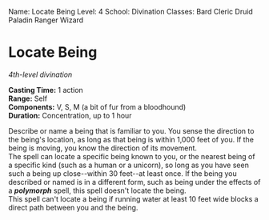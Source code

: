 Name: Locate Being
Level: 4
School: Divination
Classes: Bard
         Cleric
         Druid
         Paladin
         Ranger
         Wizard

# Locate Being 
_4th-level divination_ 

**Casting Time:** 1 action    
**Range:** Self    
**Components:** V, S, M (a bit of fur from a bloodhound)    
**Duration:** Concentration, up to 1 hour 

Describe or name a being that is familiar to you. You sense the direction to the being's location, as long as that being is within 1,000 feet of you. If the being is moving, you know the direction of its movement.    
The spell can locate a specific being known to you, or the nearest being of a specific kind (such as a human or a unicorn), so long as you have seen such a being up close--within 30 feet--at least once. If the being you described or named is in a different form, such as being under the effects of a **_polymorph_** spell, this spell doesn't locate the being.    
This spell can't locate a being if running water at least 10 feet wide blocks a direct path between you and the being.